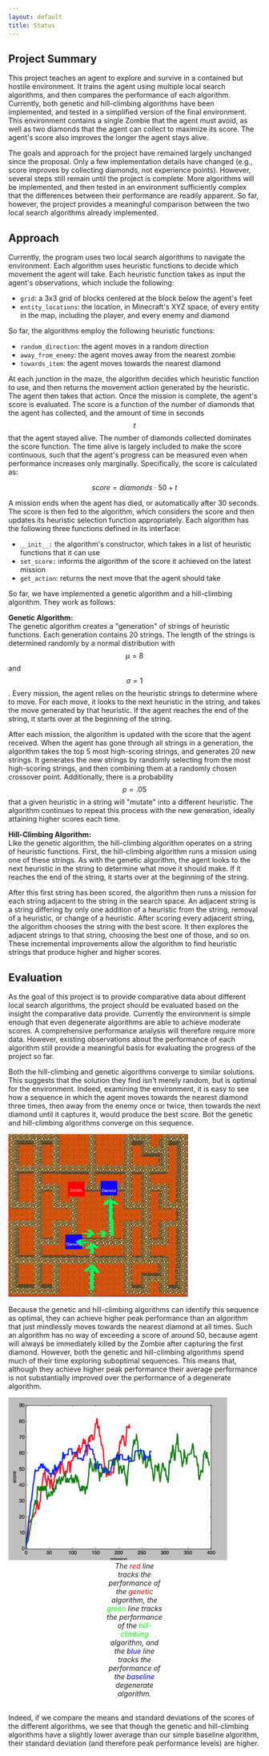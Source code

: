 ```yaml
---
layout: default
title: Status
---
```


## Project Summary
This project teaches an agent to explore and survive in a contained but hostile environment. It trains the agent using multiple local search algorithms, and then compares the performance of each algorithm. Currently, both genetic and hill-climbing algorithms have been implemented, and tested in a simplified version of the final environment. This environment contains a single Zombie that the agent must avoid, as well as two diamonds that the agent can collect to maximize its score. The agent's score also improves the longer the agent stays alive.

The goals and approach for the project have remained largely unchanged since the proposal. Only a few implementation details have changed (e.g., score improves by collecting diamonds, not experience points). However, several steps still remain until the project is complete. More algorithms will be implemented, and then tested in an environment sufficiently complex that the differences between their performance are readily apparent. So far, however, the project provides a meaningful comparison between the two local search algorithms already implemented.

## Approach
Currently, the program uses two local search algorithms to navigate the environment. Each algorithm uses heuristic functions to decide which movement the agent will take. Each heuristic function takes as input the agent's observations, which include the following:

* `grid`: a 3x3 grid of blocks centered at the block below the agent's feet
* `entity_locations`: the location, in Minecraft's XYZ space, of every entity in the map, including the player, and every enemy and diamond

So far, the algorithms employ the following heuristic functions:

* `random_direction`: the agent moves in a random direction
* `away_from_enemy`: the agent moves away from the nearest zombie
* `towards_item`: the agent moves towards the nearest diamond

At each junction in the maze, the algorithm decides which heuristic function to use, and then returns the movement action generated by the heuristic. The agent then takes that action. Once the mission is complete, the agent's score is evaluated. The score is a function of the number of diamonds that the agent has collected, and the amount of time in seconds $$t$$ that the agent stayed alive. The number of diamonds collected dominates the score function. The time alive is largely included to make the score continuous, such that the agent's progress can be measured even when performance increases only marginally. Specifically, the score is calculated as:

$$ score = diamonds \cdot 50 + t $$

A mission ends when the agent has died, or automatically after 30 seconds. The score is then fed to the algorithm, which considers the score and then updates its heuristic selection function appropriately. Each algorithm has the following three functions defined in its interface:

* `__init__:` the algorithm's constructor, which takes in a list of heuristic functions that it can use
* `set_score:` informs the algorithm of the score it achieved on the latest mission
* `get_action`: returns the next move that the agent should take

So far, we have implemented a genetic algorithm and a hill-climbing algorithm. They work as follows:  

**Genetic Algorithm:**  
The genetic algorithm creates a "generation" of strings of heuristic functions. Each generation contains 20 strings. The length of the strings is determined randomly by a normal distribution with $$\mu = 8$$ and $$\sigma = 1$$. Every mission, the agent relies on the heuristic strings to determine where to move. For each move, it looks to the next heuristic in the string, and takes the move generated by that heuristic. If the agent reaches the end of the string, it starts over at the beginning of the string.

After each mission, the algorithm is updated with the score that the agent received. When the agent has gone through all strings in a generation, the algorithm takes the top 5 most high-scoring strings, and generates 20 new strings. It generates the new strings by randomly selecting from the most high-scoring strings, and then combining them at a randomly chosen crossover point. Additionally, there is a probability $$p = .05$$ that a given heuristic in a string will "mutate" into a different heuristic. The algorithm continues to repeat this process with the new generation, ideally attaining higher scores each time.  

**Hill-Climbing Algorithm:**  
Like the genetic algorithm, the hill-climbing algorithm operates on a string of heuristic functions. First, the hill-climbing algorithm runs a mission using one of these strings. As with the genetic algorithm, the agent looks to the next heuristic in the string to determine what move it should make. If it reaches the end of the string, it starts over at the beginning of the string.

After this first string has been scored, the algorithm then runs a mission for each string adjacent to the string in the search space. An adjacent string is a string differing by only one addition of a heuristic from the string, removal of a heuristic, or change of a heuristic. After scoring every adjacent string, the algorithm chooses the string with the best score. It then explores the adjacent strings to that string, choosing the best one of those, and so on. These incremental improvements allow the algorithm to find heuristic strings that produce higher and higher scores.

## Evaluation
As the goal of this project is to provide comparative data about different local search algorithms, the project should be evaluated based on the insight the comparative data provide. Currently the environment is simple enough that even degenerate algorithms are able to achieve moderate scores. A comprehensive performance analysis will therefore require more data. However, existing observations about the performance of each algorithm still provide a meaningful basis for evaluating the progress of the project so far.

Both the hill-climbing and genetic algorithms converge to similar solutions. This suggests that the solution they find isn't merely random, but is optimal for the environment. Indeed, examining the environment, it is easy to see how a sequence in which the agent moves towards the nearest diamond three times, then away from the enemy once or twice, then towards the next diamond until it captures it, would produce the best score. Bot the genetic and hill-climbing algorithms converge on this sequence.

<img src="media/optimal_path.png" alt="Optimal Path" style="height: 325px;" />

Because the genetic and hill-climbing algorithms can identify this sequence as optimal, they can achieve higher peak performance than an algorithm that just mindlessly moves towards the nearest diamond at all times. Such an algorithm has no way of exceeding a score of around 50, because agent will always be immediately killed by the Zombie after capturing the first diamond. However, both the genetic and hill-climbing algorithms spend much of their time exploring suboptimal sequences. This means that, although they achieve higher peak performance their average performance is not substantially improved over the performance of a degenerate algorithm.

<img src="media/performance_graph.png" alt="Performance Comparison" style="height: 325px;" />
<div style="text-align: center; font-style: italic; margin-left: 2in; margin-right: 2in;">
  The <span style="color: #F00;">red</span> line tracks the performance of the <span style="color: #F00;">genetic</span> algorithm, the <span style="color: #0F0;">green</span> line tracks the performance of the <span style="color: #0F0;">hill-climbing</span> algorithm, and the <span style="color: #00F;">blue</span> line tracks the performance of the <span style="color: #00F;">baseline</span> degenerate algorithm.<br /><br />
</div>

Indeed, if we compare the means and standard deviations of the scores of the different algorithms, we see that though the genetic and hill-climbing algorithms have a slightly lower average than our simple baseline algorithm, their standard deviation (and therefore peak performance levels) are higher.

<table style="text-align: center; margin-left: auto; margin-right: auto;" class="alg_data">
    <style scoped type="text/css">
        td, th
        {
            border: 1px solid black;
            padding: .25em;
        }

        tr:first-child th
        {
            background-color: #E7E7E7;
        }
    </style>
    <tr>
        <th>Algorithm</th>
        <th>Mean Score</th>
        <th>Standard Deviation</th>
    </tr>
    <tr>
        <th>Baseline</th>
        <td>56</td>
        <td>19</td>
    </tr>
    <tr>
        <th>Hill-Climbing</th>
        <td>49</td>
        <td>34</td>
    </tr>
    <tr>
        <th>Genetic</th>
        <td>56</td>
        <td>35</td>
    </tr>
</table>
<br />

As we test the algorithm in more and more complex environments, average performance differences should become more stark. A simple algorithm will likely be unable to achieve reasonable performance in a complex environment. Furthermore, while currently heuristic strings that are only slightly suboptimal have near-random performance, in a more complex environment with longer heuristic strings, a slightly suboptimal string will likely have much better than random performance. As the project progresses, we will therefore have more insightful comparative data with which we can analyze these algorithms.

## Remaining Goals and Challenges
The algorithms implemented so far have shown themselves up to the task of teaching the agent to navigate this simple environment. However, metrics of their performance are currently dominated by noise. There are a few techniques we would like to employ before the final report to minimize this problem. Currently, Zombie movement is continuous, while agent movement is discrete. This leads to inconsistencies; sometimes the Zombie catches up to the agent, and sometimes it doesn't.  Implementing turn-based movement, these inconsistencies should disappear, and performance will be more consistent.

We would also like to test the algorithms in different environments, with different numbers of diamonds to collect, different numbers of enemies, and a different layout. First, such comparative testing will demonstrate the robustness of the algorithms. It will show that they can solve more than just one maze. Second, testing the algorithms in different mazes will provide more data with which to compare the algorithms. It could, for example, be the case that some algorithms perform better in some mazes than others.

Finally, we plan to implement and test a greater number of algorithms. Some algorithms, such as a simulated annealing algorithm, have already been coded; there just was not enough time run a longer test on them before the progress report. Other algorithms may simply be variations on ones already implemented. For example, we may compare the success of the genetic algorithm with different population sizes, or the success of a simulated annealing algorithm with different cooling rates. This goal is probably the most essential to the project. As the purpose of the project is to provide an insightful comparison between various different local search algorithms, we need multiple local search algorithms to compare.

## Video
<div id="video_frame">
  <iframe src="https://www.youtube.com/embed/OEJmt3fIFSU" frameborder="0" allowfullscreen></iframe>
</div>
